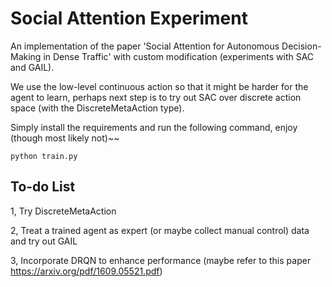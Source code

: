 # Social Attention Experiment

An implementation of the paper 'Social Attention for Autonomous Decision-Making in Dense Traffic' with custom modification (experiments with SAC and GAIL).

We use the low-level continuous action so that it might be harder for the agent to learn, perhaps next step is to try out SAC over discrete action space (with the DiscreteMetaAction type).

Simply install the requirements and run the following command, enjoy (though most likely not)~~ 

```
python train.py
```

## To-do List

1, Try DiscreteMetaAction

2, Treat a trained agent as expert (or maybe collect manual control) data and try out GAIL 

3, Incorporate DRQN to enhance performance (maybe refer to this paper https://arxiv.org/pdf/1609.05521.pdf)
